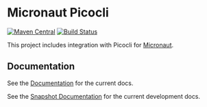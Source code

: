 # Micronaut Picocli

[![Maven Central](https://img.shields.io/maven-central/v/io.micronaut.picocli/micronaut-picocli.svg?label=Maven%20Central)](https://search.maven.org/search?q=g:%22io.micronaut.picocli%22%20AND%20a:%22micronaut-picocli%22)
[![Build Status](https://travis-ci.org/micronaut-projects/micronaut-picocli.svg?branch=master)](https://travis-ci.org/micronaut-projects/micronaut-picocli)


This project includes integration with Picocli for [Micronaut](http://micronaut.io).

## Documentation

See the [Documentation](https://micronaut-projects.github.io/micronaut-picocli/latest/guide) for the current docs.

See the [Snapshot Documentation](https://micronaut-projects.github.io/micronaut-picocli/snapshot/guide) for the current development docs.
